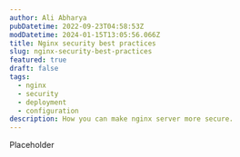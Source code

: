 ```yaml
---
author: Ali Abharya
pubDatetime: 2022-09-23T04:58:53Z
modDatetime: 2024-01-15T13:05:56.066Z
title: Nginx security best practices
slug: nginx-security-best-practices
featured: true
draft: false
tags:
  - nginx
  - security
  - deployment
  - configuration
description: How you can make nginx server more secure.
---
```


Placeholder

